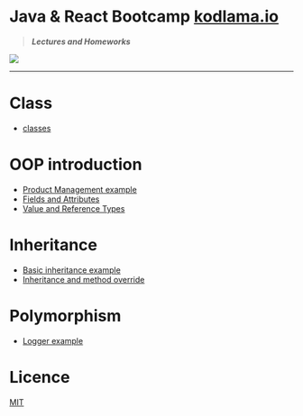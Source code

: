 # Java & React Bootcamp [kodlama.io](https://kodlama.io/)

> ***Lectures and Homeworks***

![](https://process.fs.teachablecdn.com/ADNupMnWyR7kCWRvm76Laz/resize=width:705/https://www.filepicker.io/api/file/qi4s19xSKCmtaaRUqUFI)

---
# Class

* [classes](https://github.com/OzerBey/JavaReactCamp/tree/main/classes/src)

# OOP introduction 

* [Product Management example](https://github.com/OzerBey/JavaReactCamp/tree/main/oopIntro/src/oopIntro)
* [Fields and Attributes](https://github.com/OzerBey/JavaReactCamp/tree/main/fieldsAndAttribute/src/classesWithAttributes)
* [Value and Reference Types](https://github.com/OzerBey/JavaReactCamp/tree/main/classes/src/classes)

# Inheritance

* [Basic inheritance example](https://github.com/OzerBey/JavaReactCamp/tree/main/inheritance/src/inheritance)
* [Inheritance and method override](https://github.com/OzerBey/JavaReactCamp/tree/main/inheritanceV2/src/inheritanceV2)

# Polymorphism 

* [Logger example](https://github.com/OzerBey/JavaReactCamp/tree/main/polymorphismDemo/src/polymorphismDemo)

# Licence

[MIT](https://github.com/OzerBey/JavaReactCamp/blob/main/LICENCE.txt)